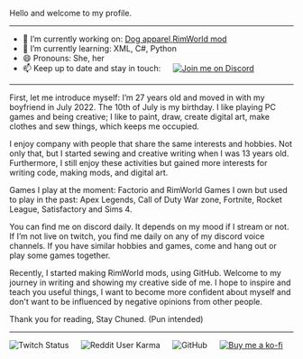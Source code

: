 Hello and welcome to my profile.

---

- 🔭 I’m currently working on: [Dog apparel,RimWorld mod](https://github.com/Chunnyluny/DogApparel)
- 🌱 I’m currently learning: XML, C#, Python
- 😄 Pronouns: She, her
- 📫 Keep up to date and stay in touch: &emsp; <a href="https://discord.gg/NjbW9RTQkA"><img alt="Join me on Discord" src="https://img.shields.io/badge/join_me_on-discord-purple?style=for-the-badge&logo=discord"/>
</a>

---

First, let me introduce myself: I’m 27 years old and moved in with my boyfriend in July 2022. The 10th of July is my birthday. I like playing PC games and being creative; I like to paint, draw, create digital art, make clothes and sew things, which keeps me occupied. 

I enjoy company with people that share the same interests and hobbies. Not only that, but I started sewing and creative writing when I was 13 years old. Furthermore, I still enjoy these activities but gained more interests for writing code, making mods, and digital art. 

Games I play at the moment: Factorio and RimWorld 
Games I own but used to play in the past: Apex Legends, Call of Duty War zone, Fortnite, Rocket League, Satisfactory and Sims 4.
 
You can find me on discord daily. It depends on my mood if I stream or not. If I’m not live on twitch, you find me daily on any of my discord voice channels. If you have similar hobbies and games, come and hang out or play some games together.

Recently, I started making RimWorld mods, using GitHub. Welcome to my journey in writing and showing my creative side of me. I hope to inspire and teach you useful things, I want to become more confident about myself and don't want to be influenced by negative opinions from other people. 

Thank you for reading, Stay Chuned. (Pun intended)

---
![Twitch Status](https://img.shields.io/twitch/status/chunnyluny?style=social&logo=twitch&label=Follow%20me!)
&emsp;
![Reddit User Karma](https://img.shields.io/reddit/user-karma/link/Chunnyluny?style=social&logo=reddit)
&emsp;
![GitHub](https://img.shields.io/github/license/chunnyluny/chunnyluny?style=for-the-badge&logo=github)
&emsp;
<a href='https://ko-fi.com/I2I8ND4C0' target='_blank'><img alt="Buy me a ko-fi" src="https://shields.io/badge/ko--fi-Buy_me_a_ko_fi-purple?logo=ko-fi&style=for-the-badge"/>
</a>
